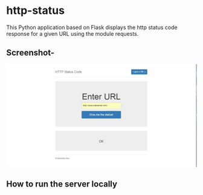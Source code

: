 # http-status
This Python application based on Flask displays the http status code response for a given URL using the module requests.

## Screenshot- 
![Screenshot for http-status](/static/img/screenshot.jpg?raw=true "Screenshot for http-status")

## How to run the server locally
